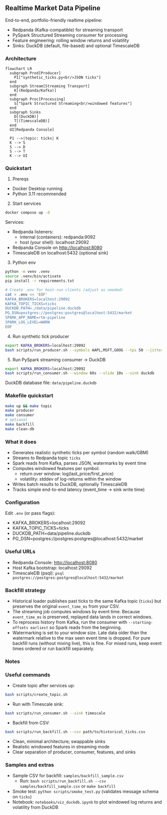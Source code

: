 ## Realtime Market Data Pipeline

End-to-end, portfolio-friendly realtime pipeline:

- Redpanda (Kafka-compatible) for streaming transport
- PySpark Structured Streaming consumer for processing
- Feature engineering: rolling window returns and volatility
- Sinks: DuckDB (default, file-based) and optional TimescaleDB

### Architecture

```mermaid
flowchart LR
  subgraph Prod[Producer]
    P1["synthetic_ticks.py<br/>JSON ticks"]
  end
  subgraph Stream[Streaming Transport]
    K[(Redpanda/Kafka)]
  end
  subgraph Proc[Processing]
    S["Spark Structured Streaming<br/>windowed features"]
  end
  subgraph Sinks
    D[(DuckDB)]
    T[(TimescaleDB)]
  end
  UI[Redpanda Console]

  P1 -->|topic: ticks| K
  K --> S
  S --> D
  S --> T
  K --> UI
```

### Quickstart

1) Prereqs

- Docker Desktop running
- Python 3.11 recommended

2) Start services

```bash
docker compose up -d
```

Services:

- Redpanda listeners:
  - internal (containers): redpanda:9092
  - host (your shell): localhost:29092
- Redpanda Console on <http://localhost:8080>
- TimescaleDB on localhost:5432 (optional sink)

3) Python env

```bash
python -m venv .venv
source .venv/bin/activate
pip install -r requirements.txt

# Create .env for host-run clients (adjust as needed)
cat > .env << 'EOF'
KAFKA_BROKERS=localhost:29092
KAFKA_TOPIC_TICKS=ticks
DUCKDB_PATH=./data/pipeline.duckdb
PG_DSN=postgres://postgres:postgres@localhost:5432/market
SPARK_APP_NAME=rtm-pipeline
SPARK_LOG_LEVEL=WARN
EOF
```

4) Run synthetic tick producer

```bash
export KAFKA_BROKERS=localhost:29092
bash scripts/run_producer.sh --symbols AAPL,MSFT,GOOG --tps 50 --jitter-ms 10
```

5) Run PySpark streaming consumer → DuckDB

```bash
export KAFKA_BROKERS=localhost:29092
bash scripts/run_consumer.sh --window 60s --slide 10s --sink duckdb
```

DuckDB database file: `data/pipeline.duckdb`

### Makefile quickstart

```bash
make up && make topic
make producer
make consumer
# optional
make backfill
make clean-db
```

### What it does

- Generates realistic synthetic ticks per symbol (random walk/GBM)
- Streams to Redpanda topic `ticks`
- Spark reads from Kafka, parses JSON, watermarks by event time
- Computes windowed features per symbol:
  - return over window: log(last_price/first_price)
  - volatility: stddev of log-returns within the window
- Writes batch results to DuckDB, optionally TimescaleDB
- Tracks simple end-to-end latency (event_time → sink write time)

### Configuration

Edit `.env` (or pass flags):

- KAFKA_BROKERS=localhost:29092
- KAFKA_TOPIC_TICKS=ticks
- DUCKDB_PATH=data/pipeline.duckdb
- PG_DSN=postgres://postgres:postgres@localhost:5432/market

### Useful URLs

- Redpanda Console: <http://localhost:8080>
- Host Kafka bootstrap: localhost:29092
- TimescaleDB (psql): `psql postgres://postgres:postgres@localhost:5432/market`

### Backfill strategy

- Historical loader publishes past ticks to the same Kafka topic (`ticks`) but preserves the original `event_time_ms` from your CSV.
- The streaming job computes windows by event time. Because `event_time_ms` is preserved, replayed data lands in correct windows.
- To reprocess history from Kafka, run the consumer with `--starting-offsets earliest` so Spark reads from the beginning.
- Watermarking is set to your window size. Late data older than the watermark relative to the max seen event time is dropped. For pure backfill runs (without mixing live), this is fine. For mixed runs, keep event times ordered or run backfill separately.

### Notes

### Useful commands

- Create topic after services up:

```bash
bash scripts/create_topic.sh
```

- Run with Timescale sink:

```bash
bash scripts/run_consumer.sh --sink timescale
```

- Backfill from CSV:

```bash
bash scripts/run_backfill.sh --csv path/to/historical_ticks.csv
```

- Clean, minimal architecture; swappable sinks
- Realistic windowed features in streaming mode
- Clear separation of producer, consumer, features, and sinks

### Samples and extras

- Sample CSV for backfill: `samples/backfill_sample.csv`
  - Run: `bash scripts/run_backfill.sh --csv samples/backfill_sample.csv` or `make backfill`
- Smoke test: `python scripts/smoke_test.py` (validates message schema on `ticks`)
- Notebook: `notebooks/viz_duckdb.ipynb` to plot windowed log returns and volatility from DuckDB
